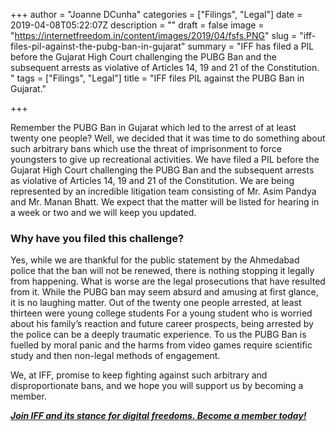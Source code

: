 +++
author = "Joanne DCunha"
categories = ["Filings", "Legal"]
date = 2019-04-08T05:22:07Z
description = ""
draft = false
image = "https://internetfreedom.in/content/images/2019/04/fsfs.PNG"
slug = "iff-files-pil-against-the-pubg-ban-in-gujarat"
summary = "IFF has filed a PIL before the Gujarat High Court challenging the PUBG Ban and the subsequent arrests as violative of Articles 14, 19 and 21 of the Constitution. "
tags = ["Filings", "Legal"]
title = "IFF files PIL against the PUBG Ban in Gujarat."

+++


Remember the PUBG Ban in Gujarat which led to the arrest of at least twenty one people? Well, we decided that it was time to do something about such arbitrary bans which use the threat of imprisonment to force youngsters to give up recreational activities. We have filed a PIL before the Gujarat High Court challenging the PUBG Ban and the subsequent arrests as violative of Articles 14, 19 and 21 of the Constitution. We are being represented by an incredible litigation team consisting of Mr. Asim Pandya and Mr. Manan Bhatt. We expect that the matter will be listed for hearing in a week or two and we will keep you updated.

### Why have you filed this challenge?

Yes, while we are thankful for the public statement by the Ahmedabad police that the ban will not be renewed, there is nothing stopping it legally from happening. What is worse are the legal prosecutions that have resulted from it. While the PUBG ban may seem absurd and amusing at first glance, it is no laughing matter. Out of the twenty one people arrested, at least thirteen were young college students  For a young student who is worried about his family’s reaction and future career prospects, being arrested by the police can be a deeply traumatic experience. To us the PUBG Ban is fuelled by moral panic and the harms from video games require scientific study and then non-legal methods of engagement.

We, at IFF, promise to keep fighting against such arbitrary and disproportionate bans, and we hope you will support us by becoming a member.

[_**Join IFF and its stance for digital freedoms. Become a member today!**_](https://internetfreedom.in/donate/) 

